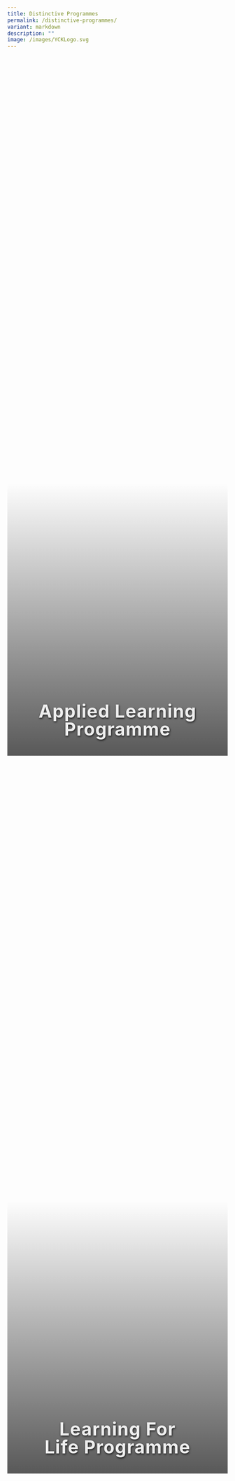 ```yaml
---
title: Distinctive Programmes
permalink: /distinctive-programmes/
variant: markdown
description: ""
image: /images/YCKLogo.svg
---
```

<a href="/our-curriculum/Distinctive-Programmes/Applied-Learning-Programme/">
<div class="yck-component">
        <figure>
            <div class="masthead" id="distinct-alp">
                <h2>Applied Learning Programme</h2>
            </div>
        </figure>
</div>
</a>
<a href="/our-curriculum/Distinctive-Programmes/Learning-for-Life-Programme/">
	<div class="yck-component">    
        <figure>
            <div class="masthead" id="distinct-llp">
                <h2>Learning for Life Programme</h2>
            </div>
        </figure>
    
</div>
	</a>
<a href="/our-curriculum/Distinctive-Programmes/Service-Learning-through-Issue-Investigation/">	
<div class="yck-component">
        <figure>
            <div class="masthead" id="distinct-slii">
                <h2>Service Learning through Issue Investigation</h2>
            </div>
        </figure>
</div>
</a>
<a href="/our-curriculum/distinctive-programmes/fita/">
<div class="yck-component">
        <figure>
            <div class="masthead" id="distinct-fita">
                <h2>From Ideas to Action (F.I.T.A.)</h2>
            </div>
        </figure>
</div>
</a>

<style>
:root {
    --yck-text-line-height: 1.6em;
    --yck-heading-line-height: 1.2em;
    --yck-heading-letter-spacing: -0.02em;
    --yck-spacing-unit: 1em;
    --yck-box-shadow: 0 2px 4px rgba(0, 0, 0, 0.25);
    --yck-inset-shadow1: rgba(50, 50, 93, 0.25) 0px 30px 60px -12px inset, rgba(0, 0, 0, 0.3) 0px 18px 36px -18px inset;
    --yck-inset-shadow2: rgb(204, 219, 232) 3px 3px 6px 0px inset, rgba(255, 255, 255, 0.5) -3px -3px 6px 1px inset;
    --yck-transition-timing: cubic-bezier(0.4, 0, 0.2, 1);

    --yck-step--2: clamp(0.7813rem, 0.9263rem + -0.1872vw, 0.8889rem);
    --yck-step--1: clamp(0.9375rem, 1.0217rem + -0.1087vw, 1rem);
    --yck-step-0: clamp(1.125rem, 1.125rem + 0vw, 1.125rem);
    --yck-step-1: clamp(1.2656rem, 1.2363rem + 0.1467vw, 1.35rem);
    --yck-step-2: clamp(1.4238rem, 1.3556rem + 0.3412vw, 1.62rem);
    --yck-step-3: clamp(1.6018rem, 1.4828rem + 0.5951vw, 1.944rem);
    --yck-step-4: clamp(1.802rem, 1.6174rem + 0.9231vw, 2.3328rem);
    --yck-step-5: clamp(2.0273rem, 1.7587rem + 1.3427vw, 2.7994rem);

    --yck-space-s-xl: clamp(1rem, 0.2143rem + 3.9286vw, 3.5rem);
    interpolate-size: allow-keywords;
    scroll-behavior: smooth;
    text-rendering: optimizeSpeed;
}

body {
    height: 100vh;
}

::selection {
    text-shadow: none;
    background: yellow;
}

audio,
canvas,
iframe,
img,
svg,
video {
    vertical-align: middle;
}

abbr {
    text-decoration: underline dotted #e37f2a;
    text-decoration-thickness: 2px;
    text-underline-offset: 3px;
    color: #e37f2a;
    font-weight: bold;
    cursor: help;
}

abbr:hover {
    color: #efae5a;
}

.yck-component {
    position: relative;
    line-height: var(--yck-text-line-height);
    letter-spacing: normal;
    font-size: var(--yck-step-0);
    margin-bottom: var(--yck-space-s-xl);
}

.yck-component h1,
.yck-component h2,
.yck-component h3,
.yck-component h4,
.yck-component h5,
.yck-component h6,
.yck-component p {
    overflow-wrap: break-word;
}

.yck-component h1,
.yck-component h2,
.yck-component h3,
.yck-component h4,
.yck-component h5,
.yck-component h6 {
    text-wrap: balance;
}

.yck-component p,
.yck-component ol,
.yck-component ul {
    text-wrap: pretty;
    margin-bottom: var(--yck-spacing-unit);
}

.yck-component p:last-child,
.yck-component ul li:last-child,
.yck-component ol li:last-child {
    margin-bottom: var(--yck-space-s-xl);
}

.yck-component .yck-h1,
.yck-component h1 {
    font-size: var(--yck-step-5);
    margin-bottom: var(--yck-spacing-unit);
    line-height: var(--yck-heading-line-height);
    letter-spacing: var(--yck-heading-letter-spacing);
}

.yck-component .yck-h2,
.yck-component h2 {
    font-size: var(--yck-step-4);
    margin-bottom: calc(var(--yck-spacing-unit) * 0.85);
    text-transform: capitalize;
    line-height: var(--yck-heading-line-height);
    letter-spacing: var(--yck-heading-letter-spacing);
}

.yck-component .yck-h3,
.yck-component h3 {
    font-size: var(--yck-step-3);
    margin-bottom: calc(var(--yck-spacing-unit) * 0.75);
    text-transform: capitalize;
    line-height: var(--yck-heading-line-height);
    letter-spacing: var(--yck-heading-letter-spacing);
}

.yck-component .yck-h4,
.yck-component h4 {
    font-size: var(--yck-step-2);
    margin-bottom: calc(var(--yck-spacing-unit) * 0.5);
    text-transform: capitalize;
    line-height: var(--yck-heading-line-height);
    letter-spacing: var(--yck-heading-letter-spacing);
}

.yck-component .yck-h5,
.yck-component h5 {
    font-size: var(--yck-step-1);
    margin-bottom: calc(var(--yck-spacing-unit) * 0.25);
    text-transform: uppercase;
    line-height: var(--yck-heading-line-height);
    letter-spacing: var(--yck-heading-letter-spacing);
}

.yck-component .yck-h6,
.yck-component h6 {
    font-size: var(--yck-step-0);
    margin-bottom: var(--yck-spacing-unit);
    text-transform: uppercase;
    line-height: var(--yck-heading-line-height);
    letter-spacing: var(--yck-heading-letter-spacing);
}

.yck-component hr,
hr {
    border: 1px dotted rgba(0, 0, 0, 0.25);
    margin-block: clamp(1rem, 2vw, 2.5rem);
}

.yck-component .regular-flow>*+* {
    margin-top: 1.125em;
}

a, a:hover {
	text-decoration: none !important;
}
	
.yck-component a {
    text-decoration: none;
    color: #e37f2a;
    position: relative;
    padding-bottom: 2px;
}

.yck-component a::after {
    content: '';
    position: absolute;
    width: 0;
    height: 2px;
    bottom: 0;
    left: 0;
    background-color: currentColor;
    transition: width 1s var(--yck-transition-timing);
}

.yck-component a:hover::after {
    width: 100%;
}

.yck-component a:hover {
    text-decoration: none;
}

/* Table Styles */
.yck-component .yck-table {
    border-collapse: collapse;
    width: 100%;
    max-width: 1000px;
    margin-top: 0.5em;
    margin-bottom: var(--yck-spacing-unit);
}

.yck-component .yck-th {
    background-color: #f2f2f2;
    text-align: left;
    border-bottom: 1px dotted #ddd;
    text-transform: uppercase;
    padding: calc(var(--yck-spacing-unit) * 0.75);
    font-weight: bold;
    font-size: var(--yck-step-0);
    letter-spacing: 0.05em;
    vertical-align: top;
}

.yck-component .yck-th h4,
.yck-component .yck-th h5,
.yck-component .yck-th h6 {
    margin: 0 0 0.5em;
    text-wrap: balance;
}

.yck-component .yck-td {
    border-bottom: 1px dotted #ddd;
    min-width: 120px;
    max-width: 100%;
    word-wrap: break-word;
    text-wrap: pretty;
    padding: calc(var(--yck-spacing-unit) * 0.75);
    vertical-align: top;
}

.yck-component .yck-table tbody .yck-td,
.yck-component .yck-table tbody .yck-td p {
    margin-top: 0;
    margin-bottom: calc(var(--yck-spacing-unit) * 0.5);
    line-height: 1.5rem;
    padding-bottom: 0.25em;
    font-size: var(--yck-step-0);
}

.yck-component .yck-table tbody tr:last-child .yck-td:last-child,
.yck-component .yck-table tbody tr:last-child .yck-td:last-child p:last-child {
    margin-bottom: var(--yck-spacing-unit);
}

.yck-component .video-container {
    position: relative;
    width: 100%;
    padding-bottom: 56.25%;
    /* 16:9 aspect ratio */
    height: 0;
    overflow: hidden;
    margin-bottom: var(--yck-spacing-unit);
}

.yck-component .video-container iframe {
    position: absolute;
    top: 0;
    left: 0;
    width: 100%;
    height: 100%;
}

.yck-component .col-container {
    width: 100%;
    max-width: 1000px;
    margin: 0 auto;

    /* CSS Multi-column Layout properties */
    column-count: 2;
    column-width: 360px;
    column-gap: 1.5em;
}

.yck-component .isomer-card,
.yck-component .column {
    break-inside: avoid;
    /* Prevents content from breaking across columns */
    page-break-inside: avoid;
    /* For older browsers */
}

.yck-component .column {
    margin-bottom: var(--yck-spacing-unit) !important;
}

.yck-component .column ul,
.yck-component .column ol {
    list-style: none;
    line-height: 1.5em;
    margin: 0;
    padding: 0;
}

.yck-component .column ul li {
    margin-left: 1rem;
    padding-left: 1rem;
    border-bottom: 1px dotted rgba(0, 0, 0, 0.15);
}

.yck-component .yck-img-array {

    --yck-gap: 1em;
    display: flex;
    flex-direction: row;
    align-items: flex-start;
    align-content: flex-start;
    justify-content: flex-start;
    flex-wrap: wrap;
    list-style: none;
    gap: var(--yck-gap);
    padding: 0;
    margin-block: var(--yck-spacing-unit);
}

.yck-component .yck-img-array>* {

    flex-grow: 1;
    flex-shrink: 0;
    flex-basis: calc((100% - var(--yck-gap)) / 6);
    min-width: 240px;
    list-style: none;
}

@media (max-width:600px) {
    .yck-component .yck-img-array>* {
        flex-basis: auto;
    }
}

.yck-component .yck-flexbox-grid {

    --yck-gap: 1em;
    display: flex;
    flex-wrap: wrap;
    list-style: none;
    gap: var(--yck-gap);
    padding: 0;
    margin-block: var(--yck-spacing-unit);
}

.yck-component .yck-flexbox-grid>* {
    flex-grow: 1;
    flex-shrink: 0;
    flex-basis: calc((100% - var(--yck-gap)) / 4);
    min-width: calc((100% - var(--yck-gap)) / 2);
    list-style: none;
}

@media (max-width:1000px) {
    .yck-component .yck-flexbox-grid>* {
        flex-basis: 100%;
    }
}

.yck-component .yck-flexbox-grid .isomer-card {
    text-decoration: none;
    margin: 0 auto;
    padding: 0;
    border: 1px solid #e0e0e0;
    border-radius: 8px;
    box-shadow: var(--yck-box-shadow);
    overflow: hidden;
    transition: transform 0.3s var(--yck-transition-timing), box-shadow 0.3s var(--yck-transition-timing);
}

.yck-component .yck-flexbox-grid .isomer-card:hover {
    transform: translateY(-5px);
    box-shadow: var(--yck-box-shadow);
}

.yck-component .yck-flexbox-grid .isomer-card:hover .isomer-card-body .isomer-card-link {
    color: #e37f2a;
}

.yck-component .yck-flexbox-grid .isomer-card .isomer-card-image {
    width: 100%;
    object-fit: cover;
}

.yck-component .yck-flexbox-grid .isomer-card .isomer-card-body {
    padding: var(--yck-spacing-unit);
}

.yck-component .yck-flexbox-grid .isomer-card .isomer-card-body .isomer-card-title {
    color: #4a4a4a;
    font-weight: 700;
    font-size: var(--yck-step-1);
    overflow-wrap: break-word;
    text-wrap: balance;
}

.yck-component .yck-flexbox-grid .isomer-card .isomer-card-body .isomer-card-description {
    color: #484848;
    font-size: var(--yck-step-0);
}

.yck-component .yck-flexbox-grid .isomer-card .isomer-card-body .isomer-card-link {
    font-size: var(--yck-step-0);
    text-decoration: underline;
    color: #e37f2a;
    display: inline-block;
    margin-top: 0.5rem;
}

.yck-component .yck-flexbox-grid .isomer-card .isomer-card-body .isomer-card-title:has(+.isomer-card-description) {
    margin-bottom: 0.75rem
}

.yck-component .yck-flexbox-grid .isomer-card .isomer-card-body .isomer-card-title:has(+.isomer-card-link),
.yck-component .yck-flexbox-grid .isomer-card .isomer-card-body .isomer-card-description:has(+.isomer-card-link) {
    margin-bottom: 1.5rem
}



.yck-component .bqcontainer {
    margin: 0 auto;
    padding: 0;
    margin-bottom: var(--yck-space-s-xl) !important;
    box-shadow: var(--yck-inset-shadow2);
}

.yck-component blockquote {
    position: relative;
    padding: 25px 35px;
    background-color: white;
    border-radius: 5px;
    box-shadow: var(--yck-box-shadow);
    margin-left: 0;
    margin-right: 0;
}

.yck-component blockquote p,
blockquote div {
    color: #ff6b6b !important;
    font-style: italic !important;
    font-size: var(--yck-step-1) !important;
    line-height: 1.5;
    margin: 0;
}

.yck-component blockquote::before {
    content: '"';
    position: absolute;
    top: 25px;
    left: 10px;
    color: #ff6b6b !important;
    font-size: 60px;
    font-family: Georgia, serif;
    opacity: 0.3;
}

.yck-component cite {
    display: block;
    margin-top: var(--yck-spacing-unit);
    font-size: var(--yck-step--1);
    font-style: italic;
    color: #555;
    text-align: right;
}

.yck-component figure {
    display: flex !important;
    flex-flow: column !important;
    max-width: 100%;
    margin: auto !important;
}

.yck-component figure img {
    border-radius: 8px;
    box-shadow: var(--yck-box-shadow);
    margin-bottom: var(--yck-spacing-unit);
}

.yck-component figcaption {
    color: #333;
    font: italic var(--yck-step--1) serif;
    padding: 5px;
    text-align: center;
}

.ken-burns-container {
    max-width: 100%;
    overflow: hidden;
    position: relative;
    border-radius: 8px;
}

.ken-burns-image {
    width: 100%;
    height: 100%;
    object-fit: cover;
    animation: kenBurns 35s ease-in-out infinite alternate;
}

@keyframes kenBurns {
    from {
        transform: scale(1);
    }

    to {
        transform: scale(1.35);
    }
}

/* details {
    overflow: hidden;
}

details * {
    margin: 0 auto;
    padding: 0;
}

details>p,
details ul li,
details div {
    animation: fade-in 1s ease-out;
    margin: 0 auto;
    padding-top: calc(var(--yck-spacing-unit) * 0.25);
}

summary {
    margin-inline-start: 1.5rem !important;
    list-style-position: outside;
    list-style: none;
    cursor: pointer;
    user-select: none;
    outline: none;
    font-size: var(--yck-step-1);
    font-weight: 500;
}

summary::before {
    content: '+';
    position: absolute;
    font-size: var(--yck-step-2);
    left: 0.25rem;
    top: 0.85rem;
    transform: translateY(-50%) rotate(0deg);
    transition: transform 0.3s ease-in-out;
}

details[open]>summary::before {
    transform: translateY(-50%) rotate(135deg);
}

details::details-content {
    font-size: var(--yck-step-0);
    padding-left: 1.5rem;
    height: 0;
    transition:
        height 1s cubic-bezier(0.390, 0.575, 0.565, 1.000),
        content-visibility 1s cubic-bezier(0.390, 0.575, 0.565, 1.000);
    transition-behavior: allow-discrete;
}

details[open]::details-content {
    height: auto;
}
 */

details {
    border: 1px solid #e0e0e0;
    border-radius: 8px;
    overflow: hidden;
    margin-bottom: var(--yck-spacing-unit);
    padding: 0;
}

summary {
    list-style-position: outside;
    list-style: none;
    cursor: pointer;
    user-select: none;
    outline: none;
    font-size: var(--yck-step-1);
    font-weight: 500;
    position: relative;
    padding: 0.75rem 0.5rem 0.75rem 2rem;
}

summary::before {
    content: '+';
    position: absolute;
    font-size: var(--yck-step-2);
    left: 0.7rem;/ top: 50%;
    transform: translateY(-50%) rotate(0deg);
    transition: transform 0.3s ease-in-out;
    color: #e37f2a;
    /* Use theme color for marker */
}

details[open]>summary::before {
    transform: translateY(-50%) rotate(135deg);
}

details {
    transition: height 1s ease-in-out,
        content-visibility: 1s ease-in-out;
    transition-behavior: allow-discrete;
}

@starting-style {
    details[open] {
        height: 0;
        opacity: 0;
    }
}

details[open] {
    height: auto;
    opacity: 1;
}

details>*:not(summary) {
    padding: 0.5rem 1rem 1rem 2rem;/ animation: fade-in 1s ease-out 1s;
    animation-fill-mode: both;
}

/* The container for the gallery */
.masonry-gallery {
    /* Defines the number of columns */
    column-count: 3;
    /* Sets the gap size between columns */
    column-gap: 1rem;
    column-width: 240px;
    /* 16px */
}

/* The individual items in the gallery */
.masonry-item {
    /* Prevents items from breaking across columns */
    break-inside: avoid;
    /* Adds space below each item */
    margin-bottom: 1rem;
    /* Ensures items don't have unwanted inline space */
    display: inline-block;
    width: 100%;
}

/* Makes images responsive within their container */
.masonry-item img {
    width: 100%;
    height: auto;
    display: block;
}

.fade-in {
    -webkit-animation: fade-in 1.2s cubic-bezier(0.390, 0.575, 0.565, 1.000) both;
    animation: fade-in 1s cubic-bezier(0.390, 0.575, 0.565, 1.000) both;
}

@-webkit-keyframes fade-in {
    0% {
        opacity: 0;
    }

    100% {
        opacity: 1;
    }
}

@keyframes fade-in {
    0% {
        opacity: 0;
    }

    100% {
        opacity: 1;
    }
}

@-webkit-keyframes fade-out {
    0% {
        opacity: 1;
    }

    100% {
        opacity: 0;
    }
}

@keyframes fade-out {
    0% {
        opacity: 1;
    }

    100% {
        opacity: 0;
    }
}

@media (prefers-reduced-motion: reduce) {
    * {
        animation-duration: 0.01ms !important;
        animation-iteration-count: 1 !important;
        transition-duration: 0.01ms !important;
        scroll-behavior: auto !important;
    }
}

@supports (content-visibility: auto) {
    details {
        content-visibility: auto;
    }
}

@supports (animation-timeline: view()) {

    .yck-component .yck-flexbox-grid .isomer-card,
    .yck-component .isomer-card-grid,
    .yck-component .col-container {
        animation: fade-in-bottom linear both;
        animation-timeline: view();
        animation-range: entry 25% cover 50%;
    }
}

@keyframes fade-in-bottom {
    from {
        opacity: 0;
        transform: translateY(10vh);
    }

    to {
        opacity: 1;
        transform: translateY(0);
    }
}

.masthead {
    display: flex;
    justify-content: center;
    align-items: flex-end;
    flex-direction: row;
    text-align: center;
    width: 100%;
    height: 40vh;
    /* if you don't want it to take up the full screen, reduce this number */
    overflow: hidden;
    background-size: cover !important;
}

#distinct-alp {
    background: linear-gradient(to bottom, rgba(0, 0, 0, 0) 0%, rgba(0, 0, 0, 0) 61%, rgba(0, 0, 0, 0.65) 100%), url(https://www.yiochukangsec.moe.edu.sg/images/Our%20Curriculum/Distinctive%20Programmes/Applied%20Learning%20Programme/A1.jpg) no-repeat center center scroll;
}

#distinct-llp {
    background: linear-gradient(to bottom, rgba(0, 0, 0, 0) 0%, rgba(0, 0, 0, 0) 61%, rgba(0, 0, 0, 0.65) 100%), url(https://staging-lite.d3o5f2eggdqz6.amplifyapp.com/images/Our%20Curriculum/Distinctive%20Programmes/Learning%20for%20Life%20Programme/Learning%20for%20Life%20Programme/L1.jpg) no-repeat center center scroll;
}

#distinct-slii {
    background: linear-gradient(to bottom, rgba(0, 0, 0, 0) 0%, rgba(0, 0, 0, 0) 61%, rgba(0, 0, 0, 0.65) 100%), url(https://www.yiochukangsec.moe.edu.sg/images/Our%20Curriculum/Distinctive%20Programmes/Service%20Learning%20Investigation/S1.jpg) no-repeat center center scroll;
}

#distinct-fita {
    background: linear-gradient(to bottom, rgba(0, 0, 0, 0) 100%, rgba(0, 0, 0, 0) 61%, rgba(0, 0, 0, 0.65) 100%), url(https://www.yiochukangsec.moe.edu.sg/images/Our%20Curriculum/Distinctive%20Programmes/fita01.jpg) no-repeat center center scroll;
}

.masthead h2 {
    font-style: normal;
    font-weight: bold;
    color: #eee !important;
    font-size: var(--yck-step-5);
    letter-spacing: 0.03em;
    line-height: 1;
    text-shadow: 1px 2px 4px rgba(0, 0, 0, 0.8);
    margin-bottom: 40px;
	width: 26ch;
	text-decoration: none !important;
}
</style>